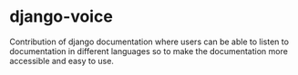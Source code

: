 # django-voice
Contribution of django documentation where users can be able to listen to documentation in different languages so to make the documentation more accessible and easy to use.
